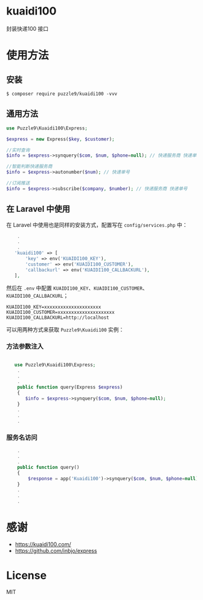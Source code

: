 # kuaidi100
封装快递100 接口

# 使用方法
## 安装
```shell
$ composer require puzzle9/kuaidi100 -vvv
```

## 通用方法
```php
use Puzzle9\Kuaidi100\Express;

$express = new Express($key, $customer);

//实时查询
$info = $express->synquery($com, $num, $phone=null); // 快递服务商 快递单号 手机号

//智能判断快递服务商
$info = $express->autonumber($num); // 快递单号

//订阅推送
$info = $express->subscribe($company, $number); // 快递服务商 快递单号
```

## 在 Laravel 中使用
 
 在 Laravel 中使用也是同样的安装方式，配置写在 `config/services.php` 中：
 
 ```php
     .
     .
     .
    'kuaidi100' => [
        'key' => env('KUAIDI100_KEY'),
        'customer' => env('KUAIDI100_CUSTOMER'),
        'callbackurl' => env('KUAIDI100_CALLBACKURL'),
    ],
 ```
 
 然后在 `.env` 中配置 `KUAIDI100_KEY`、`KUAIDI100_CUSTOMER`、`KUAIDI100_CALLBACKURL`；
 
 ```env
 KUAIDI100_KEY=xxxxxxxxxxxxxxxxxxxxx
 KUAIDI100_CUSTOMER=xxxxxxxxxxxxxxxxxxxxx
 KUAIDI100_CALLBACKURL=http://localhost
 ```
 
 可以用两种方式来获取 `Puzzle9\Kuaidi100` 实例：
 
 ### 方法参数注入
 
 ```php

    use Puzzle9\Kuaidi100\Express;
     .
     .
     .
     public function query(Express $express) 
     {
        $info = $express->synquery($com, $num, $phone=null);
     }
     .
     .
     .
 ```
 
 ### 服务名访问
 
 ```php
     .
     .
     .
     public function query() 
     {
         $response = app('Kuaidi100')->synquery($com, $num, $phone=null);
     }
     .
     .
     .
 
 ```

# 感谢
- <https://kuaidi100.com/>
- <https://github.com/inbjo/express>

# License

MIT